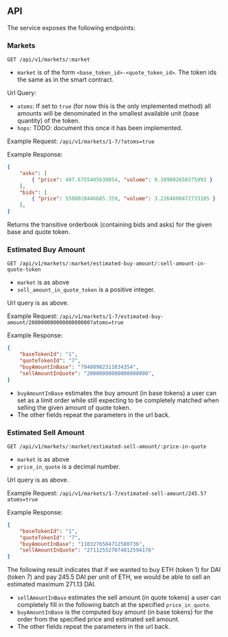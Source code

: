 ## API

The service exposes the following endpoints:

### Markets

`GET /api/v1/markets/:market`

* `market` is of the form `<base_token_id>-<quote_token_id>`. The token ids the same as in the smart contract.

Url Query:
* `atoms`: If set to `true` (for now this is the only implemented method) all amounts will be denominated in the smallest available unit (base quantity) of the token.
* `hops`: TODO: document this once it has been implemented.

Example Request: `/api/v1/markets/1-7/?atoms=true`

Example Response:

```json
{
    "asks": [
        { "price": 407.6755405630054, "volume": 9.389082650375993 }
    ],
    "bids": [
        { "price": 5508028446685.359, "volume": 3.2264600472733105 }
    ],
}
```

Returns the transitive orderbook (containing bids and asks) for the given base and quote token.

### Estimated Buy Amount

`GET /api/v1/markets/:market/estimated-buy-amount/:sell-amount-in-quote-token`

* `market` is as above
* `sell_amount_in_quote_token` is a positive integer.

Url query is as above.

Example Request: `/api/v1/markets/1-7/estimated-buy-amount/20000000000000000000?atoms=true`

Example Response:

```json
{
    "baseTokenId": "1",
    "quoteTokenId": "7",
    "buyAmountInBase": "79480982311034354",
    "sellAmountInQuote": "20000000000000000000",
}
```

* `buyAmountInBase` estimates the buy amount (in base tokens) a user can set as a limit order while still expecting to be completely matched when selling the given amount of quote token.
* The other fields repeat the parameters in the url back.

### Estimated Sell Amount

`GET /api/v1/markets/:market/estimated-sell-amount/:price-in-quote`

* `market` is as above
* `price_in_quote` is a decimal number.

Url query is as above.

Example Request: `/api/v1/markets/1-7/estimated-sell-amount/245.5?atoms=true`

Example Response:

```json
{
    "baseTokenId": "1",
    "quoteTokenId": "7",
    "buyAmountInBase": "1103276584712580736",
    "sellAmountInQuote": "271125527074012594176"
}
```

The following result indicates that if we wanted to buy ETH (token 1) for DAI (token 7) and pay 245.5 DAI per unit of ETH, we would be able to sell an estimated maximum 271.13 DAI.

* `sellAmountInBase` estimates the sell amount (in quote tokens) a user can completely fill in the following batch at the specified `price_in_quote`.
* `buyAmountInBase` is the computed buy amount (in base tokens) for the order from the specified price and estimated sell amount.
* The other fields repeat the parameters in the url back.
